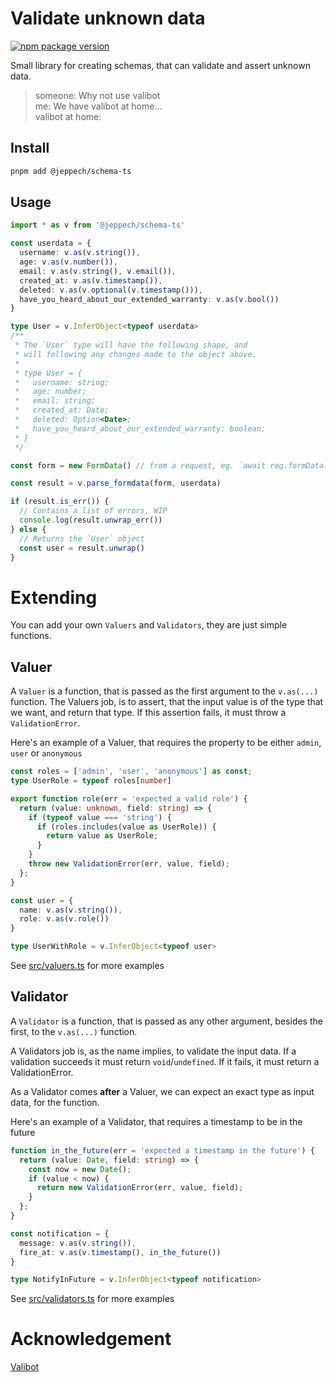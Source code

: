# Validate unknown data
[![npm package version](https://img.shields.io/npm/v/@jeppech/schema-ts)](https://npmjs.com/package/@jeppech/schema-ts)

Small library for creating schemas, that can validate and assert unknown data.

> someone: Why not use valibot  
> me: We have valibot at home...  
> valibot at home:

## Install
```sh
pnpm add @jeppech/schema-ts
```

## Usage

```ts
import * as v from '@jeppech/schema-ts'

const userdata = {
  username: v.as(v.string()),
  age: v.as(v.number()),
  email: v.as(v.string(), v.email()),
  created_at: v.as(v.timestamp()),
  deleted: v.as(v.optional(v.timestamp())),
  have_you_heard_about_our_extended_warranty: v.as(v.bool())
}

type User = v.InferObject<typeof userdata>
/**
 * The `User` type will have the following shape, and
 * will following any changes made to the object above.
 * 
 * type User = {
 *   username: string;
 *   age: number;
 *   email: string;
 *   created_at: Date;
 *   deleted: Option<Date>;
 *   have_you_heard_about_our_extended_warranty: boolean;
 * } 
 */

const form = new FormData() // from a request, eg. `await req.formData()`

const result = v.parse_formdata(form, userdata)

if (result.is_err()) {
  // Contains a list of errors, WIP
  console.log(result.unwrap_err())
} else {
  // Returns the `User` object
  const user = result.unwrap()
}
```

# Extending
You can add your own `Valuers` and `Validators`, they are just simple functions.

## Valuer
A `Valuer` is a function, that is passed as the first argument to the `v.as(...)` function.
The Valuers job, is to assert, that the input value is of the type that we want, and return that type.
If this assertion fails, it must throw a `ValidationError`.

Here's an example of a Valuer, that requires the property to be either `admin`, `user` or `anonymous`
```ts
const roles = ['admin', 'user', 'anonymous'] as const;
type UserRole = typeof roles[number]

export function role(err = 'expected a valid role') {
  return (value: unknown, field: string) => {
    if (typeof value === 'string') {
      if (roles.includes(value as UserRole)) {
        return value as UserRole;
      }
    }
    throw new ValidationError(err, value, field);
  };
}

const user = {
  name: v.as(v.string()),
  role: v.as(v.role())
}

type UserWithRole = v.InferObject<typeof user>
```
See [src/valuers.ts](src/valuers.ts) for more examples


## Validator
A `Validator` is a function, that is passed as any other argument, besides the first, to the `v.as(...)` function.

A Validators job is, as the name implies, to validate the input data. If a validation succeeds it must return `void`/`undefined`. If it fails, it must return a ValidationError.

As a Validator comes __after__ a Valuer, we can expect an exact type as input data, for the function.

Here's an example of a Validator, that requires a timestamp to be in the future
```ts
function in_the_future(err = 'expected a timestamp in the future') {
  return (value: Date, field: string) => {
    const now = new Date();
    if (value < now) {
      return new ValidationError(err, value, field);
    }
  };
}

const notification = {
  message: v.as(v.string()),
  fire_at: v.as(v.timestamp(), in_the_future())
}

type NotifyInFuture = v.InferObject<typeof notification>
```
See [src/validators.ts](src/validators.ts) for more examples

# Acknowledgement
[Valibot](https://github.com/fabian-hiller/valibot)
